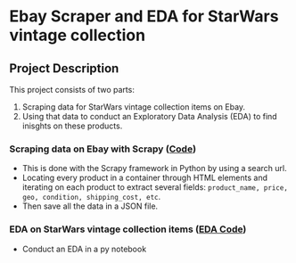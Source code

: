 # Ebay Scraper and EDA for StarWars vintage collection

## Project Description
This project consists of two parts:
1. Scraping data for StarWars vintage collection items on Ebay.
2. Using that data to conduct an Exploratory Data Analysis (EDA) to find inisghts on these products.

### Scraping data on Ebay with Scrapy ([Code](https://github.com/sebmedina-pers/ebay-star-wars-webscraper-and-eda/blob/main/starwars_ebay/starwars_ebay/spiders/star_wars_ebay_scrape.py))
 - This is done with the Scrapy framework in Python by using a search url.
 - Locating every product in a container through HTML elements and iterating on each product to extract several fields: `product_name, price, geo, condition, shipping_cost, etc`.
 - Then save all the data in a JSON file.

### EDA on StarWars vintage collection items ([EDA Code](https://github.com/sebmedina-pers/ebay-star-wars-webscraper-and-eda/blob/main/eda.ipynb))
 - Conduct an EDA in a py notebook 
